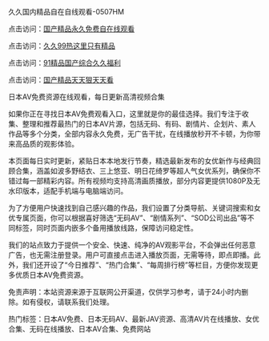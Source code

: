 久久国内精品自在自线观看-0507HM

点击访问：<a href="https://gfd-5xg.pages.dev/">国产精品永久免费自在线观看</a>

点击访问：<a href="https://bsdf-5f5.pages.dev/">久久99热这里只有精品</a>

点击访问：<a href="https://bsdf-5f5.pages.dev/">91精品国产综合久久福利</a>

点击访问：<a href="https://bered.pages.dev/">国产精品天天狠天天看</a>

日本AV免费资源在线观看，每日更新高清视频合集

如果你正在寻找日本AV免费观看入口，这里就是你的最佳选择。我们专注于收集、整理和推荐最热门的日本AV片源，包括无码、有码、剧情片、企划片、素人作品等多个分类，全部内容永久免费，无广告干扰，在线播放秒开不卡顿，为你带来高品质的观影体验。

本页面每日实时更新，紧贴日本本地发行节奏，精选最新发布的女优新作与经典回顾合集，涵盖如波多野结衣、三上悠亚、明日花绮罗等超人气女优系列，确保你不错过每一部精彩内容。所有视频均支持高清画质播放，部分内容更提供1080P及无水印版本，适配手机端与电脑端访问。

为了方便用户快速找到自己感兴趣的作品，我们设置了分类导航、关键词搜索和女优专属页面，你可以根据喜好筛选“无码AV”、“剧情系列”、“SOD公司出品”等不同标签，同时页面内嵌多个备用播放线路，保障访问稳定性。

我们的站点致力于提供一个安全、快速、纯净的AV观影平台，不会弹出任何恶意广告，也无需注册登录。用户可直接点击进入播放页面，无需等待，即点即播。此外，我们还开设了“今日推荐”、“热门合集”、“每周排行榜”等栏目，方便你发现更多优质日本AV免费资源。

免责声明：本站资源来源于互联网公开渠道，仅供学习参考，请于24小时内删除。如有侵权，请联系我们处理。

热门标签：日本AV免费、日本无码AV、最新JAV资源、高清AV片在线播放、女优合集、无码在线播放、日本AV合集、免费网站

<span style="display:none;">[Canonical link](https://github.com/nina4562/456767 ）</span>
